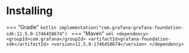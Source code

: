 # Installing

=== "Gradle"
    ```kotlin
    implementation("com.grafana:grafana-foundation-sdk:11.5.0-1746458674")
    ```
=== "Maven"
    ```xml
    <dependency>
        <groupId>com.grafana</groupId>
        <artifactId>grafana-foundation-sdk</artifactId>
        <version>11.5.0-1746458674</version>
    </dependency>
    ```
